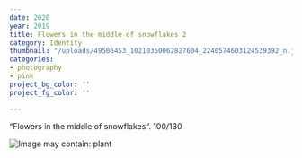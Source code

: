```yaml
---
date: 2020
year: 2019
title: Flowers in the middle of snowflakes 2
category: Identity
thumbnail: "/uploads/49506453_10210350062827604_2240574603124539392_n.jpg"
categories:
- photography
- pink
project_bg_color: ''
project_fg_color: ''

---
```

“Flowers in the middle of snowflakes”. 100/130

![Image may contain: plant](https://scontent-amt2-1.xx.fbcdn.net/v/t1.0-9/49506453_10210350062827604_2240574603124539392_n.jpg?_nc_cat=100&_nc_oc=AQk9iJ9I1OCW0C0yoKT0sDvaud5jg3S7aGhAvn7M10opTkrPbd-WPcokzj2OAfyqtgA&_nc_ht=scontent-amt2-1.xx&oh=41f179937bd17330e05d92e4450ce81a&oe=5D96D845)
